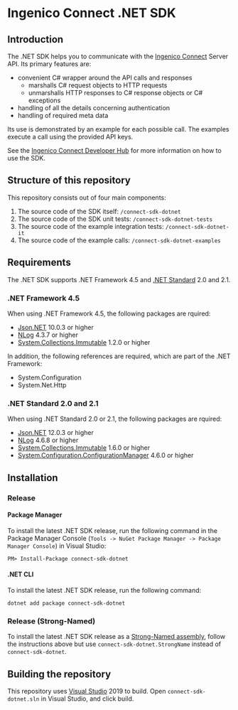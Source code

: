 # Ingenico Connect .NET SDK

## Introduction

The .NET SDK helps you to communicate with the [Ingenico Connect](https://epayments.developer-ingenico.com/) Server API. Its primary features are:

* convenient C# wrapper around the API calls and responses
    * marshalls C# request objects to HTTP requests
    * unmarshalls HTTP responses to C# response objects or C# exceptions
* handling of all the details concerning authentication
* handling of required meta data

Its use is demonstrated by an example for each possible call. The examples execute a call using the provided API keys.

See the [Ingenico Connect Developer Hub](https://epayments.developer-ingenico.com/documentation/sdk/server/dotnet/) for more information on how to use the SDK.

## Structure of this repository

This repository consists out of four main components:

1. The source code of the SDK itself: `/connect-sdk-dotnet`
2. The source code of the SDK unit tests: `/connect-sdk-dotnet-tests`
3. The source code of the example integration tests: `/connect-sdk-dotnet-it`
4. The source code of the example calls: `/connect-sdk-dotnet-examples`

## Requirements

The .NET SDK supports .NET Framework 4.5 and [.NET Standard](https://docs.microsoft.com/en-us/dotnet/standard/net-standard) 2.0 and 2.1.

### .NET Framework 4.5

When using .NET Framework 4.5, the following packages are rquired:

* [Json.NET](https://www.nuget.org/packages/Newtonsoft.Json/) 10.0.3 or higher
* [NLog](https://www.nuget.org/packages/NLog/) 4.3.7 or higher
* [System.Collections.Immutable](https://www.nuget.org/packages/System.Collections.Immutable/) 1.2.0 or higher

In addition, the following references are required, which are part of the .NET Framework:
* System.Configuration
* System.Net.Http

### .NET Standard 2.0 and 2.1

When using .NET Standard 2.0 or 2.1, the following packages are rquired:

* [Json.NET](https://www.nuget.org/packages/Newtonsoft.Json/) 12.0.3 or higher
* [NLog](https://www.nuget.org/packages/NLog/) 4.6.8 or higher
* [System.Collections.Immutable](https://www.nuget.org/packages/System.Collections.Immutable/) 1.6.0 or higher
* [System.Configuration.ConfigurationManager](https://www.nuget.org/packages/System.Configuration.ConfigurationManager/) 4.6.0 or higher

## Installation
 
### Release

#### Package Manager

To install the latest .NET SDK release, run the following command in the Package Manager Console (`Tools -> NuGet Package Manager -> Package Manager Console`) in Visual Studio:

	PM> Install-Package connect-sdk-dotnet

#### .NET CLI

To install the latest .NET SDK release, run the following command:

	dotnet add package connect-sdk-dotnet

### Release (Strong-Named)

To install the latest .NET SDK release as a [Strong-Named assembly](https://docs.microsoft.com/en-us/dotnet/framework/app-domains/strong-named-assemblies), follow the instructions above but use `connect-sdk-dotnet.StrongName` instead of `connect-sdk-dotnet`.

## Building the repository

This repository uses [Visual Studio](https://www.visualstudio.com/) 2019 to build. Open `connect-sdk-dotnet.sln` in Visual Studio, and click build.
